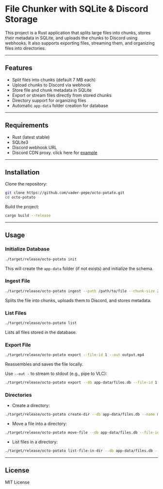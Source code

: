 # File Chunker with SQLite & Discord Storage

This project is a Rust application that splits large files into chunks, stores their metadata in SQLite, and uploads the chunks to Discord using webhooks. It also supports exporting files, streaming them, and organizing files into directories.

---

## Features

* Split files into chunks (default 7 MB each)
* Upload chunks to Discord via webhook
* Store file and chunk metadata in SQLite
* Export or stream files directly from stored chunks
* Directory support for organizing files
* Automatic `app-data` folder creation for database

---

## Requirements

* Rust (latest stable)
* SQLite3
* Discord webhook URL
* Discord CDN proxy. click here for [example](https://github.com/vader-pepe/discord-cdn-proxy)

---

## Installation

Clone the repository:

```bash
git clone https://github.com/vader-pepe/octo-potato.git
cd octo-potato
```

Build the project:

```bash
cargo build --release
```

---

## Usage

### Initialize Database

```bash
./target/release/octo-potato init
```

This will create the `app-data` folder (if not exists) and initialize the schema.

### Ingest File

```bash
./target/release/octo-potato ingest --path /path/to/file --chunk-size 2_000_000
```

Splits the file into chunks, uploads them to Discord, and stores metadata.

### List Files

```bash
./target/release/octo-potato list
```

Lists all files stored in the database.

### Export File

```bash
./target/release/octo-potato export --file-id 1 --out output.mp4
```

Reassembles and saves the file locally.

Use `--out -` to stream to stdout (e.g., pipe to VLC):

```bash
./target/release/octo-potato export --db app-data/files.db --file-id 1 --out - | vlc -
```

### Directories

* Create a directory:

```bash
./target/release/octo-potato create-dir --db app-data/files.db --name music
```

* Move a file into a directory:

```bash
./target/release/octo-potato move-file --db app-data/files.db --file-id 1 --dir-id 2
```

* List files in a directory:

```bash
./target/release/octo-potato list-file-in-dir --db app-data/files.db --dir-id 2
```

---

## License

MIT License

